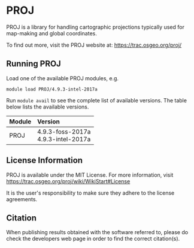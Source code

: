 # PROJ

PROJ is a library for handling cartographic projections typically used for map-making and global coordinates.

To find out more, visit the PROJ website at: https://trac.osgeo.org/proj/

## Running PROJ

Load one of the available PROJ modules, e.g.

    module load PROJ/4.9.3-intel-2017a

Run `module avail` to see the complete list of available versions. The table below lists the
available versions.

| Module     | Version     |
| :------------- | :------------- |
| PROJ |4.9.3-foss-2017a <br>4.9.3-intel-2017a|

## License Information

PROJ is available under the MIT License. For more information, visit https://trac.osgeo.org/proj/wiki/WikiStart#License

It is the user's responsibility to make sure they adhere to the license agreements.

## Citation

When publishing results obtained with the software referred to, please do check the developers web page in order to find the correct citation(s).
